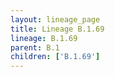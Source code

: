 ```yaml
---
layout: lineage_page
title: Lineage B.1.69
lineage: B.1.69
parent: B.1
children: ['B.1.69']
---
```


